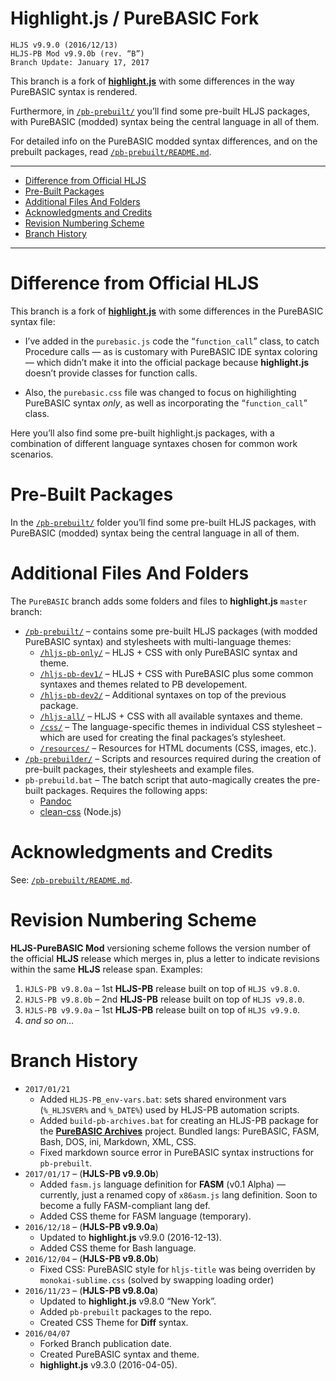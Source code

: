 Highlight.js / PureBASIC Fork
=============================

    HLJS v9.9.0 (2016/12/13)
    HLJS-PB Mod v9.9.0b (rev. “B”)
    Branch Update: January 17, 2017

This branch is a fork of [**highlight.js**](https://highlightjs.org/) with some differences in the way PureBASIC syntax is rendered.

Furthermore, in [`/pb-prebuilt/`](./pb-prebuilt/) you’ll find some pre-built HLJS packages, with PureBASIC (modded) syntax being the central language in all of them.

For detailed info on the PureBASIC modded syntax differences, and on the prebuilt packages, read [`/pb-prebuilt/README.md`](./pb-prebuilt/README.md).

------------------------------------------------------------------------

<!-- #toc -->
-   [Difference from Official HLJS](#difference-from-official-hljs)
-   [Pre-Built Packages](#pre-built-packages)
-   [Additional Files And Folders](#additional-files-and-folders)
-   [Acknowledgments and Credits](#acknowledgments-and-credits)
-   [Revision Numbering Scheme](#revision-numbering-scheme)
-   [Branch History](#branch-history)

<!-- /toc -->

------------------------------------------------------------------------

Difference from Official HLJS
=============================

This branch is a fork of [**highlight.js**](https://highlightjs.org/) with some differences in the PureBASIC syntax file:

-   I’ve added in the `purebasic.js` code the “`function_call`” class, to catch Procedure calls — as is customary with PureBASIC IDE syntax coloring — which didn’t make it into the official package because **highlight.js** doesn’t provide classes for function calls.

-   Also, the `purebasic.css` file was changed to focus on highilighting PureBASIC syntax *only*, as well as incorporating the “`function_call`” class.

Here you’ll also find some pre-built highlight.js packages, with a combination of different language syntaxes chosen for common work scenarios.

Pre-Built Packages
==================

In the [`/pb-prebuilt/`](./pb-prebuilt/) folder you’ll find some pre-built HLJS packages, with PureBASIC (modded) syntax being the central language in all of them.

Additional Files And Folders
============================

The `PureBASIC` branch adds some folders and files to **highlight.js** `master` branch:

-   [`/pb-prebuilt/`](./pb-prebuilt/) – contains some pre-built HLJS packages (with modded PureBASIC syntax) and stylesheets with multi-language themes:
    -   [`/hljs-pb-only/`](./pb-prebuilt/hljs-pb-only/) – HLJS + CSS with only PureBASIC syntax and theme.
    -   [`/hljs-pb-dev1/`](./pb-prebuilt/hljs-pb-dev1/) – HLJS + CSS with PureBASIC plus some common syntaxes and themes related to PB developement.
    -   [`/hljs-pb-dev2/`](./pb-prebuilt/hljs-pb-dev2/) – Additional syntaxes on top of the previous package.
    -   [`/hljs-all/`](./pb-prebuilt/hljs-all/) – HLJS + CSS with all available syntaxes and theme.
    -   [`/css/`](./pb-prebuilt/css/) – The language-specific themes in individual CSS stylesheet – which are used for creating the final packages’s stylesheet.
    -   [`/resources/`](./resources/) – Resources for HTML documents (CSS, images, etc.).
-   [`/pb-prebuilder/`](./pb-prebuilder/) – Scripts and resources required during the creation of pre-built packages, their stylesheets and example files.
-   `pb-prebuild.bat` – The batch script that auto-magically creates the pre-built packages. Requires the following apps:
    -   [Pandoc](http://pandoc.org/)
    -   [clean-css](https://www.npmjs.com/package/clean-css) (Node.js)

Acknowledgments and Credits
===========================

See: [`/pb-prebuilt/README.md`](./pb-prebuilt/README.md#acknowledgments-and-credits).

Revision Numbering Scheme
=========================

**HLJS-PureBASIC Mod** versioning scheme follows the version number of the official **HLJS** release which merges in, plus a letter to indicate revisions within the same **HLJS** release span. Examples:

1.  `HJLS-PB v9.8.0a` – 1st **HLJS-PB** release built on top of `HLJS v9.8.0`.
2.  `HJLS-PB v9.8.0b` – 2nd **HLJS-PB** release built on top of `HLJS v9.8.0`.
3.  `HJLS-PB v9.9.0a` – 1st **HLJS-PB** release built on top of `HLJS v9.9.0`.
4.  *and so on…*

Branch History
==============

-   `2017/01/21`
    -   Added `HLJS-PB_env-vars.bat`: sets shared environment vars (`%_HLJSVER%` and `%_DATE%`) used by HLJS-PB automation scripts.
    -   Added `build-pb-archives.bat` for creating an HLJS-PB package for the [**PureBASIC Archives**](https://github.com/tajmone/purebasic-archives) project. Bundled langs: PureBASIC, FASM, Bash, DOS, ini, Markdown, XML, CSS.
    -   Fixed markdown source error in PureBASIC syntax instructions for `pb-prebuilt`.
-   `2017/01/17` – (**HJLS-PB v9.9.0b**)
    -   Added `fasm.js` language definition for **FASM** (v0.1 Alpha) — currently, just a renamed copy of `x86asm.js` lang definition. Soon to become a fully FASM-compliant lang def.
    -   Added CSS theme for FASM language (temporary).
-   `2016/12/18` – (**HJLS-PB v9.9.0a**)
    -   Updated to **highlight.js** v9.9.0 (2016-12-13).
    -   Added CSS theme for Bash language.
-   `2016/12/04` – (**HJLS-PB v9.8.0b**)
    -   Fixed CSS: PureBASIC style for `hljs-title` was being overriden by `monokai-sublime.css` (solved by swapping loading order)
-   `2016/11/23` – (**HJLS-PB v9.8.0a**)
    -   Updated to **highlight.js** v9.8.0 “New York”.
    -   Added `pb-prebuilt` packages to the repo.
    -   Created CSS Theme for **Diff** syntax.
-   `2016/04/07`
    -   Forked Branch publication date.
    -   Created PureBASIC syntax and theme.
    -   **highlight.js** v9.3.0 (2016-04-05).

